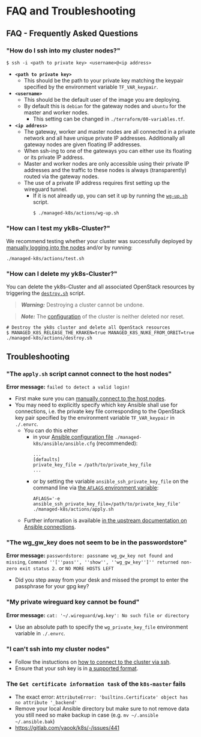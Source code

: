 # FAQ and Troubleshooting

## FAQ - Frequently Asked Questions

### "How do I ssh into my cluster nodes?"

```console
$ ssh -i <path to private key> <username>@<ip address>
```

- **`<path to private key>`**
    - This should be the path to your private key matching the keypair specified by the environment variable `TF_VAR_keypair`.
- **`<username>`**
    - This should be the default user of the image you are deploying.
    - By default this is `debian` for the gateway nodes and `ubuntu` for the master and worker nodes.
        - This setting can be changed in `./terraform/00-variables.tf`.
- **`<ip address>`**
    - The gateway, worker and master nodes are all connected in a private network and all have unique private IP addresses. Additionally all gateway nodes are given floating IP addresses.
    - When ssh-ing to one of the gateways you can either use its floating or its private IP address.
    - Master and worker nodes are only accessible using their private IP addresses and the traffic to these nodes is always (transparently) routed via the gateway nodes.
    - The use of a private IP address requires first setting up the wireguard tunnel.
        - If it is not already up, you can set it up by running the [`wg-up.sh`](./operation/actions-references.md#wg-upsh) script.
            ```console
            $ ./managed-k8s/actions/wg-up.sh
            ```

### "How can I test my yk8s-Cluster?"

We recommend testing whether your cluster was successfully deployed by [manually logging into the nodes](#how-do-i-ssh-into-my-cluster-nodes) and/or by running:
```console
./managed-k8s/actions/test.sh
```

### "How can I delete my yk8s-Cluster?"

You can delete the yk8s-Cluster and all associated OpenStack resources by triggering
the [`destroy.sh`](./operation/actions-references.md#destroysh) script.

> ***Warning:*** Destroying a cluster cannot be undone.

> ***Note:*** The [configuration](./usage/cluster-configuration.md) of the cluster is neither deleted nor reset.

```console
# Destroy the yk8s cluster and delete all OpenStack resources
$ MANAGED_K8S_RELEASE_THE_KRAKEN=true MANAGED_K8S_NUKE_FROM_ORBIT=true ./managed-k8s/actions/destroy.sh
```

## Troubleshooting

### "The `apply.sh` script cannot connect to the host nodes"

**Error message:** `failed to detect a valid login!`
- First make sure you can [manually connect to the host nodes](#how-do-i-ssh-into-my-cluster-nodes).
- You may need to explicitly specify which key Ansible shall use for connections, i.e. the private key file corresponding to the OpenStack key pair specified by the environment variable `TF_VAR_keypair` in `./.envrc`.
    - You can do this either
        - in your [Ansible configuration file](./usage/cluster-configuration.md#ansible-configuration) `./managed-k8s/ansible/ansible.cfg` (recommended):
             ```console
             ...
             [defaults]
             private_key_file = /path/to/private_key_file
             ...
             ```
        - or by setting the variable `ansible_ssh_private_key_file` on the command line via [the `AFLAGS` environment variable](./usage/environmental-variables.md#behavior-altering-variables):
             ```console
             AFLAGS='-e ansible_ssh_private_key_file=/path/to/private_key_file' ./managed-k8s/actions/apply.sh
             ```
    - Further information is available [in the upstream documentation on Ansible connections](https://docs.ansible.com/ansible/latest/user_guide/connection_details.html).

### "The wg_gw_key does not seem to be in the passwordstore"

**Error message:** `passwordstore: passname wg_gw_key not found and missing`, `Command ''[''pass'', ''show'', ''wg_gw_key'']'' returned non-zero exit status 2.` or `NO MORE HOSTS LEFT`

- Did you step away from your desk and missed the prompt to enter the passphrase for your gpg key?

### "My private wireguard key cannot be found"

**Error message:** `cat: '~/.wireguard/wg.key': No such file or directory`

- Use an absolute path to specify the `wg_private_key_file` environment variable in `./.envrc`.

### "I can't ssh into my cluster nodes"

- Follow the instuctions on [how to connect to the cluster via ssh](#how-do-i-ssh-into-my-cluster-nodes).
- Ensure that your ssh key is in [a supported format](./usage/initialization.md#appendix).

### The `Get certificate information task` of the `k8s-master` fails

- The exact error: `AttributeError: 'builtins.Certificate' object has no attribute '_backend'`
- Remove your local Ansible directory but make sure to not remove data you still need so make backup in case (e.g. `mv ~/.ansible ~/.ansible.bak`)
- https://gitlab.com/yaook/k8s/-/issues/441
